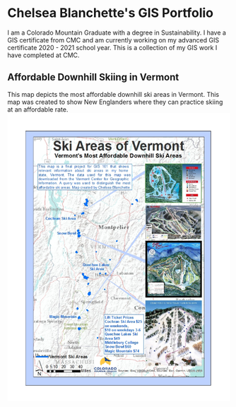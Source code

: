 # Chelsea Blanchette's GIS Portfolio
I am a Colorado Mountain Graduate with a degree in Sustainability. I have a GIS certificate from CMC and am currently working on my advanced GIS certificate 2020 - 2021 school year. This is a collection of my GIS work I have completed at CMC. 
## Affordable Downhill Skiing in Vermont
This map depicts the most affordable downhill ski areas in Vermont. This map was created to show New Englanders where they can practice skiing at an affordable rate. 
![Ski Vermont](GIS1Final-1.jpg)
